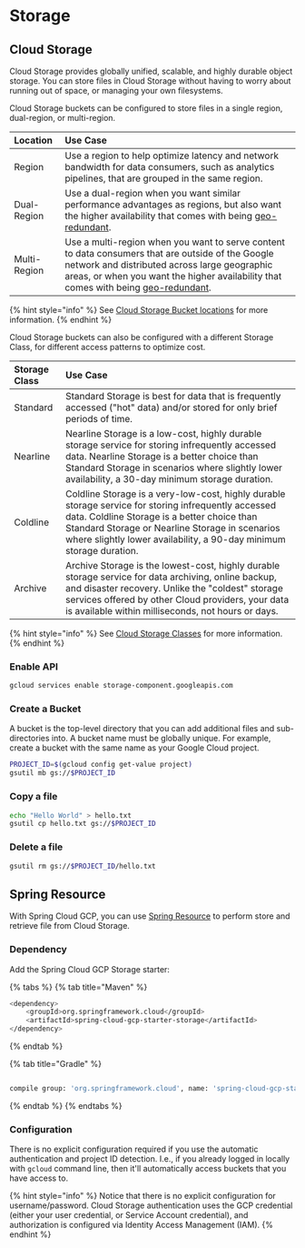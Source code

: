 # Storage

## Cloud Storage

Cloud Storage provides globally unified, scalable, and highly durable object storage. You can store files in Cloud Storage without having to worry about running out of space, or managing your own filesystems.

Cloud Storage buckets can be configured to store files in a single region, dual-region, or multi-region.

| Location | Use Case |
| :--- | :--- |
| Region | Use a region to help optimize latency and network bandwidth for data consumers, such as analytics pipelines, that are grouped in the same region. |
| Dual-Region | Use a dual-region when you want similar performance advantages as regions, but also want the higher availability that comes with being [geo-redundant](https://cloud.google.com/storage/docs/key-terms#geo-redundant). |
| Multi-Region | Use a multi-region when you want to serve content to data consumers that are outside of the Google network and distributed across large geographic areas, or when you want the higher availability that comes with being [geo-redundant](https://cloud.google.com/storage/docs/key-terms#geo-redundant). |

{% hint style="info" %}
See [Cloud Storage Bucket locations](https://cloud.google.com/storage/docs/locations) for more information.
{% endhint %}

Cloud Storage buckets can also be configured with a different Storage Class, for different access patterns to optimize cost.

| Storage Class | Use Case |
| :--- | :--- |
| Standard | Standard Storage is best for data that is frequently accessed \("hot" data\) and/or stored for only brief periods of time. |
| Nearline | Nearline Storage is a low-cost, highly durable storage service for storing infrequently accessed data. Nearline Storage is a better choice than Standard Storage in scenarios where slightly lower availability, a 30-day minimum storage duration. |
| Coldline | Coldline Storage is a very-low-cost, highly durable storage service for storing infrequently accessed data. Coldline Storage is a better choice than Standard Storage or Nearline Storage in scenarios where slightly lower availability, a 90-day minimum storage duration. |
| Archive | Archive Storage is the lowest-cost, highly durable storage service for data archiving, online backup, and disaster recovery. Unlike the "coldest" storage services offered by other Cloud providers, your data is available within milliseconds, not hours or days. |

{% hint style="info" %}
See [Cloud Storage Classes](https://cloud.google.com/storage/docs/storage-classes) for more information.
{% endhint %}

### Enable API

```bash
gcloud services enable storage-component.googleapis.com
```

### Create a Bucket

A bucket is the top-level directory that you can add additional files and sub-directories into. A bucket name must be globally unique. For example, create a bucket with the same name as your Google Cloud project.

```bash
PROJECT_ID=$(gcloud config get-value project)
gsutil mb gs://$PROJECT_ID
```

### Copy a file

```bash
echo "Hello World" > hello.txt
gsutil cp hello.txt gs://$PROJECT_ID
```

### Delete a file

```bash
gsutil rm gs://$PROJECT_ID/hello.txt
```

## Spring Resource

With Spring Cloud GCP, you can use [Spring Resource](https://docs.spring.io/spring/docs/3.2.x/spring-framework-reference/html/resources.html) to perform store and retrieve file from Cloud Storage.

### Dependency

Add the Spring Cloud GCP Storage starter:

{% tabs %}
{% tab title="Maven" %}
```bash
<dependency>
    <groupId>org.springframework.cloud</groupId>
    <artifactId>spring-cloud-gcp-starter-storage</artifactId>
</dependency>
```
{% endtab %}

{% tab title="Gradle" %}
```bash

compile group: 'org.springframework.cloud', name: 'spring-cloud-gcp-starter-storage'
```
{% endtab %}
{% endtabs %}

### Configuration

There is no explicit configuration required if you use the automatic authentication and project ID detection. I.e., if you already logged in locally with `gcloud` command line, then it'll automatically access buckets that you have access to.

{% hint style="info" %}
Notice that there is no explicit configuration for username/password. Cloud Storage authentication uses the GCP credential \(either your user credential, or Service Account credential\), and authorization is configured via Identity Access Management \(IAM\).
{% endhint %}



